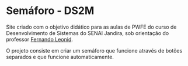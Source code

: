 # Semáforo - DS2M

Site criado com o objetivo didático para as aulas de PWFE do curso de Desenvolvimento de Sistemas do SENAI Jandira, sob orientação do professor [Fernando Leonid](https://github.com/fernandoleonid).

O projeto consiste em criar um semáforo que funcione através de botões separados e que funcione automaticamente.
